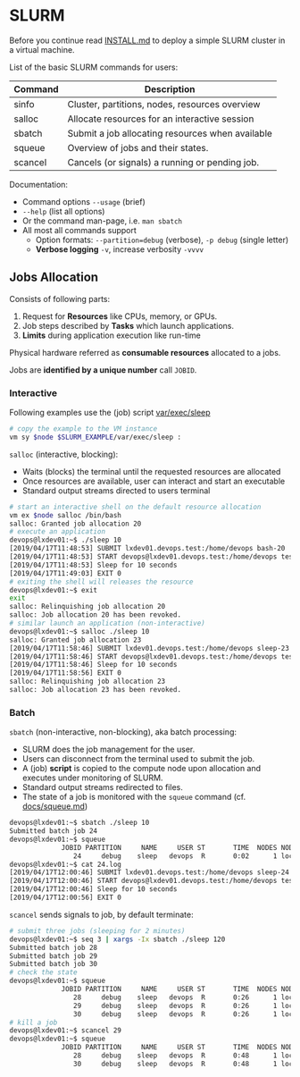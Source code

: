 # SLURM

Before you continue read [INSTALL.md](INSTALL.md) to deploy a simple SLURM
cluster in a virtual machine.

List of the basic SLURM commands for users:

Command  | Description
---------|---------------------------
sinfo    | Cluster, partitions, nodes, resources overview
salloc   | Allocate resources for an interactive session
sbatch   | Submit a job allocating resources when available
squeue   | Overview of jobs and their states.
scancel  | Cancels (or signals) a running or pending job.

Documentation: 

* Command options `--usage` (brief)
* `--help` (list all options)
* Or the command man-page, i.e. `man sbatch`
* All most all commands support
  -  Option formats: `--partition=debug` (verbose), `-p debug` (single letter)
  -  **Verbose logging** `-v`, increase verbosity `-vvvv`

## Jobs Allocation

Consists of following parts:

1. Request for **Resources** like CPUs, memory, or GPUs. 
2. Job steps described by **Tasks** which launch applications.
3. **Limits** during application execution like run-time 

Physical hardware referred as **consumable resources** allocated to a jobs.

Jobs are **identified by a unique number** call `JOBID`.

### Interactive

Following examples use the (job) script [var/exec/sleep](var/exec/sleep)

```bash
# copy the example to the VM instance
vm sy $node $SLURM_EXAMPLE/var/exec/sleep :
```

`salloc` (interactive, blocking):

* Waits (blocks) the terminal until the requested resources are allocated
* Once resources are available, user can interact and start an executable
* Standard output streams directed to users terminal

```bash
# start an interactive shell on the default resource allocation
vm ex $node salloc /bin/bash
salloc: Granted job allocation 20
# execute an application
devops@lxdev01:~$ ./sleep 10
[2019/04/17T11:48:53] SUBMIT lxdev01.devops.test:/home/devops bash-20
[2019/04/17T11:48:53] START devops@lxdev01.devops.test:/home/devops tester:debug
[2019/04/17T11:48:53] Sleep for 10 seconds
[2019/04/17T11:49:03] EXIT 0
# exiting the shell will releases the resource
devops@lxdev01:~$ exit
exit
salloc: Relinquishing job allocation 20
salloc: Job allocation 20 has been revoked.
# similar launch an application (non-interactive)
devops@lxdev01:~$ salloc ./sleep 10
salloc: Granted job allocation 23
[2019/04/17T11:58:46] SUBMIT lxdev01.devops.test:/home/devops sleep-23
[2019/04/17T11:58:46] START devops@lxdev01.devops.test:/home/devops tester:debug
[2019/04/17T11:58:46] Sleep for 10 seconds
[2019/04/17T11:58:56] EXIT 0
salloc: Relinquishing job allocation 23
salloc: Job allocation 23 has been revoked.
```

### Batch

`sbatch` (non-interactive, non-blocking), aka batch processing:

* SLURM does the job management for the user.
* Users can disconnect from the terminal used to submit the job.
* A (job) **script** is copied to the compute node upon allocation and
  executes under monitoring of SLURM.
* Standard output streams redirected to files.
* The state of a job is monitored with the `squeue` command (cf.
  [docs/squeue.md](docs/squeue.md))

```bash
devops@lxdev01:~$ sbatch ./sleep 10
Submitted batch job 24
devops@lxdev01:~$ squeue
             JOBID PARTITION     NAME     USER ST       TIME  NODES NODELIST(REASON)
                24     debug    sleep   devops  R       0:02      1 localhost
devops@lxdev01:~$ cat 24.log 
[2019/04/17T12:00:46] SUBMIT lxdev01.devops.test:/home/devops sleep-24
[2019/04/17T12:00:46] START devops@lxdev01.devops.test:/home/devops tester:debug
[2019/04/17T12:00:46] Sleep for 10 seconds
[2019/04/17T12:00:56] EXIT 0
```

`scancel` sends signals to job, by default terminate:

```bash
# submit three jobs (sleeping for 2 minutes)
devops@lxdev01:~$ seq 3 | xargs -Ix sbatch ./sleep 120
Submitted batch job 28
Submitted batch job 29
Submitted batch job 30
# check the state
devops@lxdev01:~$ squeue
             JOBID PARTITION     NAME     USER ST       TIME  NODES NODELIST(REASON)
                28     debug    sleep   devops  R       0:26      1 localhost
                29     debug    sleep   devops  R       0:26      1 localhost
                30     debug    sleep   devops  R       0:26      1 localhost
# kill a job
devops@lxdev01:~$ scancel 29
devops@lxdev01:~$ squeue
             JOBID PARTITION     NAME     USER ST       TIME  NODES NODELIST(REASON)
                28     debug    sleep   devops  R       0:48      1 localhost
                30     debug    sleep   devops  R       0:48      1 localhost
```







